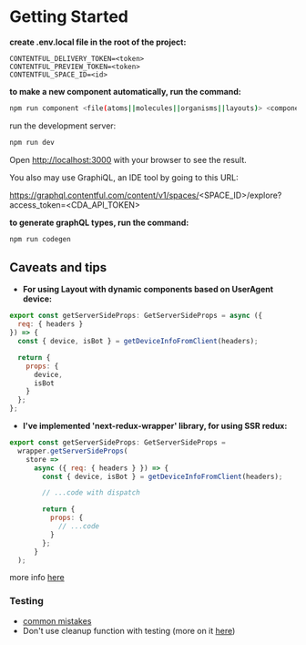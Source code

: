 # Getting Started

**create .env.local file in the root of the project:**

```text
CONTENTFUL_DELIVERY_TOKEN=<token>
CONTENTFUL_PREVIEW_TOKEN=<token>
CONTENTFUL_SPACE_ID=<id>
```

**to make a new component automatically, run the command:**

```bash
npm run component <file(atoms||molecules||organisms||layouts)> <componentName>
```

run the development server:

```bash
npm run dev
```

Open [http://localhost:3000](http://localhost:3000) with your browser to see the result.

You also may use GraphiQL, an IDE tool by going to this URL:

https://graphql.contentful.com/content/v1/spaces/<SPACE_ID>/explore?access_token=<CDA_API_TOKEN>

**to generate graphQL types, run the command:**

```bash
npm run codegen
```

## Caveats and tips

- **For using Layout with dynamic components based on UserAgent device:**

```js
export const getServerSideProps: GetServerSideProps = async ({
  req: { headers }
}) => {
  const { device, isBot } = getDeviceInfoFromClient(headers);

  return {
    props: {
      device,
      isBot
    }
  };
};
```

- **I've implemented 'next-redux-wrapper' library, for using SSR redux:**

```js
export const getServerSideProps: GetServerSideProps =
  wrapper.getServerSideProps(
    store =>
      async ({ req: { headers } }) => {
        const { device, isBot } = getDeviceInfoFromClient(headers);

        // ...code with dispatch

        return {
          props: {
            // ...code
          }
        };
      }
  );
```

more info [here](https://redux-toolkit.js.org/rtk-query/usage/server-side-rendering)

### Testing

- [common mistakes](https://kentcdodds.com/blog/common-mistakes-with-react-testing-library)
- Don't use cleanup function with testing (more on it [here](https://kentcdodds.com/blog/common-mistakes-with-react-testing-library#using-cleanup))
